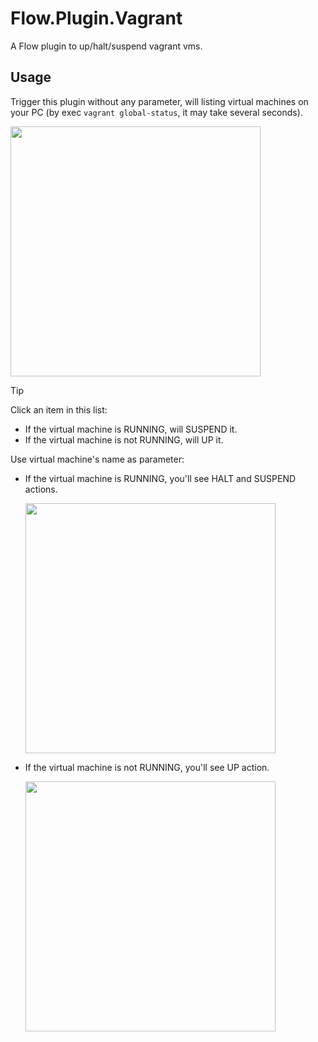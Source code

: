 # Flow.Plugin.Vagrant
A Flow plugin to up/halt/suspend vagrant vms.


## Usage
Trigger this plugin without any parameter, will listing virtual machines on your PC (by exec `vagrant global-status`, it may take several seconds).

<img src="https://s2.loli.net/2024/03/07/VnLzwYWUGSyX592.png" width=400>

> [!TIP]
> Click an item in this list:
> - If the virtual machine is RUNNING, will SUSPEND it.
> - If the virtual machine is not RUNNING, will UP it.

Use virtual machine's name as parameter:
- If the virtual machine is RUNNING, you'll see HALT and SUSPEND actions.

    <img src="https://s2.loli.net/2024/03/07/LcI7l9g8eVRhTbP.png" width=400>
- If the virtual machine is not RUNNING, you'll see UP action.

    <img src="https://s2.loli.net/2024/03/07/KLmpyD3PlFbJSuo.png" width=400>
